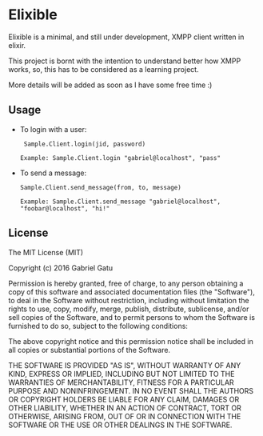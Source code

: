 # Elixible

Elixible is a minimal, and still under development, XMPP client written in elixir.

This project is bornt with the intention to understand better how XMPP works, so, this
has to be considered as a learning project.

More details will be added as soon as I have some free time :)

## Usage

- To login with a user:
  ```
   Sample.Client.login(jid, password)

  Example: Sample.Client.login "gabriel@localhost", "pass"
   ```

- To send a message:
  ```
  Sample.Client.send_message(from, to, message)

  Example: Sample.Client.send_message "gabriel@localhost", "foobar@localhost", "hi!"
  ```

## License

The MIT License (MIT)

Copyright (c) 2016 Gabriel Gatu

Permission is hereby granted, free of charge, to any person obtaining a copy
of this software and associated documentation files (the "Software"), to deal
in the Software without restriction, including without limitation the rights
to use, copy, modify, merge, publish, distribute, sublicense, and/or sell
copies of the Software, and to permit persons to whom the Software is
furnished to do so, subject to the following conditions:

The above copyright notice and this permission notice shall be included in all
copies or substantial portions of the Software.

THE SOFTWARE IS PROVIDED "AS IS", WITHOUT WARRANTY OF ANY KIND, EXPRESS OR
IMPLIED, INCLUDING BUT NOT LIMITED TO THE WARRANTIES OF MERCHANTABILITY,
FITNESS FOR A PARTICULAR PURPOSE AND NONINFRINGEMENT. IN NO EVENT SHALL THE
AUTHORS OR COPYRIGHT HOLDERS BE LIABLE FOR ANY CLAIM, DAMAGES OR OTHER
LIABILITY, WHETHER IN AN ACTION OF CONTRACT, TORT OR OTHERWISE, ARISING FROM,
OUT OF OR IN CONNECTION WITH THE SOFTWARE OR THE USE OR OTHER DEALINGS IN THE
SOFTWARE.
